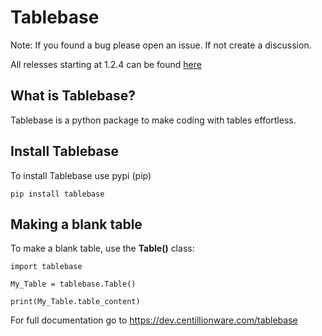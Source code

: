 Tablebase
=============

Note: If you found a bug please open an issue. If not create a discussion.

All relesses starting at 1.2.4 can be found [here](../releases)

What is Tablebase?
------------------------

Tablebase is a python package to make coding with tables 
effortless.

Install Tablebase
-------------------------

To install Tablebase use pypi (pip)

`pip install tablebase`

Making a blank table
------------------------

To make a blank table, use the **Table()** class:

    import tablebase

    My_Table = tablebase.Table()

    print(My_Table.table_content)


For full documentation go to
https://dev.centillionware.com/tablebase

